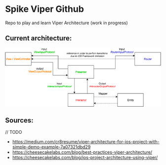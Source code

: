 # Spike Viper Github

Repo to play and learn Viper Architecture (work in progress)

## Current architecture:

![alt text](diagram.png)

## Sources:
// TODO
* https://medium.com/cr8resume/viper-architecture-for-ios-project-with-simple-demo-example-7a07321dbd29
* https://cheesecakelabs.com/blog/best-practices-viper-architecture/
* https://cheesecakelabs.com/blog/ios-project-architecture-using-viper/


